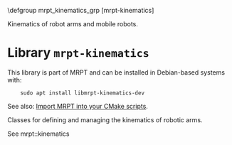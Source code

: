 \defgroup mrpt_kinematics_grp [mrpt-kinematics]

Kinematics of robot arms and mobile robots.



# Library `mrpt-kinematics`

This library is part of MRPT and can be installed in Debian-based systems with:

		sudo apt install libmrpt-kinematics-dev

See also: [Import MRPT into your CMake scripts](mrpt_from_cmake.html).

Classes for defining and managing the kinematics of robotic arms.

See mrpt::kinematics

